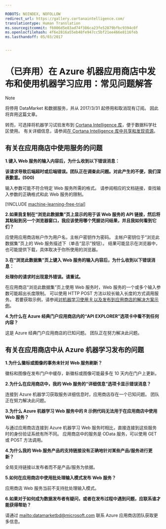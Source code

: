 ```yaml
---

ROBOTS: NOINDEX, NOFOLLOW
redirect_url: https://gallery.cortanaintelligence.com/
translationtype: Human Translation
ms.sourcegitcommit: f6006d5e83ad74f386ca23fe52879bfbc9394c0f
ms.openlocfilehash: 4f6e2816a55eb48fe947cc5bf21ee466e8116feb
ms.lasthandoff: 05/03/2017


---
```

# <a name="deprecated-publishing-and-using-machine-learning-apps-in-the-azure-marketplace-faq"></a>（已弃用）在 Azure 机器应用商店中发布和使用机器学习应用：常见问题解答

> [!NOTE]
> 将停用 DataMarket 和数据服务，并从 2017/3/31 起停用和取消现有订阅。 因此将弃用这篇文章。 
> 
> 转而，可选择将机器学习试验发布到 [Cortana Intelligence 库](https://gallery.cortanaintelligence.com/)，便于数据科学社区使用。 有关详细信息，请参阅[在 Cortana Intelligence 库中共享和发现资源](https://docs.microsoft.com/en-us/azure/machine-learning/machine-learning-gallery-how-to-use-contribute-publish)。


## <a name="questions-about-consuming-from-marketplace"></a>有关在应用商店中使用服务的问题
**1.键入 Web 服务的输入内容后，为什么收到以下错误消息：**

**该请求导致后端超时或后端错误。团队正在调查此问题。对此产生的不便，我们深表歉意。(500)**

输入参数可能不符合特定 Web 服务所需的格式。 请参阅相应的文档链接，查找输入参数的正确格式和此 Web 服务的限制。

[!INCLUDE [machine-learning-free-trial](../../includes/machine-learning-free-trial.md)]

**2.如果我复制在“浏览此数据集”页上显示的用于该 Web 服务的 API 链接，然后将其粘贴到另一个浏览器窗口，我应该使用哪个凭据访问结果，并且我如何看到它们？**

应使用应用商店帐户作为用户名，主帐户密钥作为密码。 主帐户密钥位于“浏览此数据集”页上的 Web 服务描述下（单击“显示”按钮）。 结果可能显示在浏览器中，也可能提供下载，具体取决于你所使用的浏览器。

**3.在“浏览此数据集”页上键入 Web 服务的输入内容后，为什么收到以下错误消息：** 

**处理你的请求时出现意外错误。请重试。**

在应用商店“浏览此数据集”页上使用 Web 服务时，Web 服务的一个或多个输入参数可能超出长度限制。 可以使用 HTTP POST 方法以较长输入长度的方式调用服务。 若要获取示例，请参阅[对机器学习使用 R 以及发布到应用商店的解决方案示例](machine-learning-r-csharp-web-service-examples.md)。

**4.为什么在 Azure 经典门户应用商店内的“API EXPLORER”选项卡中看不到任何内容？** 

这是 Azure 经典门户应用商店的已知问题。 团队正在努力解决此问题。 

## <a name="questions-about-publishing-from-azure-machine-learning-on-marketplace"></a>有关在应用商店中从 Azure 机器学习发布的问题
**1.为什么徽标或图像的事务未针对 Web 服务刷新？** 

徽标和图像在发布门户中缓存，新徽标或图像可能最多在 10 天内在门户上更新。

**2.为什么在应用商店中，我的 Web 服务的“详细信息”选项卡显示错误消息？**

连接到 Azure 机器学习获取服务详细信息时，应用商店存在一个已知问题。 团队正在努力解决此问题。

**3.为什么 Azure 机器学习 Web 服务中的 R 示例代码无法用于在应用商店中使用 Web 服务？**

与通过应用商店连接到 Azure 机器学习 Web 服务时相比，直接连接到这些服务时的身份验证系统有所不同。 应用商店中的服务是 OData 服务，可以使用 GET 或 POST 方法调用。 

**4.为什么我的 Web 服务产品的支持链接没有正确地针对某些产品/服务进行更新？**

全局支持链接以发布者而不是产品/服务为依据。 

**5.如何在应用商店中使用批处理输入模式发布 Web 服务？**

应用商店 Web 服务当前不支持批处理输入模式。

**6.如果对于如何成为数据发布者有疑问，或者在发布过程中遇到问题，应联系谁才能获得帮助？**

请通过 <mailto:datamarketbd@microsoft.com> 联系 Azure 应用商店团队获取更多信息。


